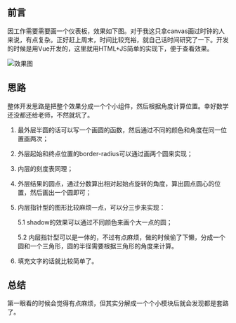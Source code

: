 ## 前言

因工作需要需要画一个仪表板，效果如下图。对于我这只拿canvas画过时钟的人来说，有点复杂。正好赶上周末，时间比较充裕，就自己话时间研究了一下。开发的时候是用Vue开发的，这里就用HTML+JS简单的实现下，便于查看效果。

![效果图](http://p1hywzeee.bkt.clouddn.com/canvas-dashbord/dashbord.png)

## 思路

整体开发思路是把整个效果分成一个个小组件，然后根据角度计算位置。幸好数学还没都还给老师，不然就坑了。

1. 最外层半圆的话可以写一个画圆的函数，然后通过不同的颜色和角度在同一位置画两次；

2. 外层起始和终点位置的border-radius可以通过画两个圆来实现；

3. 内层的刻度表同理；

4. 外层结果的圆点，通过分数算出相对起始点旋转的角度，算出圆点圆心的位置，然后画出一个圆即可；

5. 内层指针型的图形比较麻烦一点，可以分三步来实现：

   5.1 shadow的效果可以通过不同颜色来画个大一点的圆；

   5.2 内层指针型可以是一体的，不过有点麻烦，做的时候偷了下懒，分成一个圆和一个三角形，圆的半径需要根据三角形的角度来计算。

6. 填充文字的话就比较简单了。


## 总结

第一眼看的时候会觉得有点麻烦，但其实分解成一个个小模块后就会发现都是套路了。
